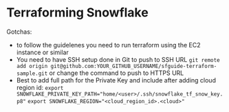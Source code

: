 # Terraforming Snowflake

Gotchas:

- to follow the guidelenes you need to run terraform using the EC2 instance or similar
- You need to have SSH setup done in Git to push to SSH URL `git remote add origin git@github.com:YOUR_GITHUB_USERNAME/sfguide-terraform-sample.git` or change the command to push to HTTPS URL
- Best to add full path for the Private Key and include <cloud> after adding cloud region id:
`export SNOWFLAKE_PRIVATE_KEY_PATH="home/<user>/.ssh/snowflake_tf_snow_key.p8"`
`export SNOWFLAKE_REGION="<cloud_region_id>.<cloud>"`
